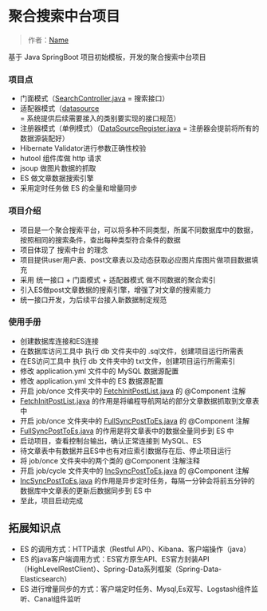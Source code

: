 # 聚合搜索中台项目

> 作者：[Name](https://github.com/Sonmenily)

基于 Java SpringBoot 项目初始模板，开发的聚合搜索中台项目

### 项目点

- 门面模式（[SearchController.java](src%2Fmain%2Fjava%2Fcom%2Fliujian%2Fspringbootinit%2Fcontroller%2FSearchController.java) = 搜索接口）
- 适配器模式（[datasource](src%2Fmain%2Fjava%2Fcom%2Fliujian%2Fspringbootinit%2Fdatasource) = 系统提供后续需要接入的类别要实现的接口规范）
- 注册器模式（单例模式）（[DataSourceRegister.java](src%2Fmain%2Fjava%2Fcom%2Fliujian%2Fspringbootinit%2Fdatasource%2FDataSourceRegister.java) = 注册器会提前将所有的数据源装配好）
- Hibernate Validator进行参数正确性校验
- hutool 组件库做 http 请求 
- jsoup 做图片数据的抓取
- ES 做文章数据搜索引擎
- 采用定时任务做 ES 的全量和增量同步

### 项目介绍

- 项目是一个聚合搜索平台，可以将多种不同类型，所属不同数据库中的数据，按照相同的搜索条件，查出每种类型符合条件的数据
- 项目体现了 搜索中台 的理念
- 项目提供user用户表、post文章表以及动态获取必应图片库图片做项目数据填充
- 采用 统一接口 + 门面模式 + 适配器模式 做不同数据的聚合索引
- 引入ES做post文章数据的搜索引擎，增强了对文章的搜索能力
- 统一接口开发，为后续平台接入新数据制定规范

### 使用手册

- 创建数据库连接和ES连接
- 在数据库访问工具中 执行 db 文件夹中的 .sql文件，创建项目运行所需表
- 在ES访问工具中 执行 db 文件夹中的 txt文件，创建项目运行所需索引
- 修改 application.yml 文件中的 MySQL 数据源配置
- 修改 application.yml 文件中的 ES 数据源配置
- 开启 job/once 文件夹中的 [FetchInitPostList.java](src%2Fmain%2Fjava%2Fcom%2Fliujian%2Fspringbootinit%2Fjob%2Fonce%2FFetchInitPostList.java) 的 @Component 注解
- [FetchInitPostList.java](src%2Fmain%2Fjava%2Fcom%2Fliujian%2Fspringbootinit%2Fjob%2Fonce%2FFetchInitPostList.java) 的作用是将编程导航网站的部分文章数据抓取到文章表中
- 开启 job/once 文件夹中的 [FullSyncPostToEs.java](src%2Fmain%2Fjava%2Fcom%2Fliujian%2Fspringbootinit%2Fjob%2Fonce%2FFullSyncPostToEs.java) 的 @Component 注解
- [FullSyncPostToEs.java](src%2Fmain%2Fjava%2Fcom%2Fliujian%2Fspringbootinit%2Fjob%2Fonce%2FFullSyncPostToEs.java) 的作用是将文章表中的数据全量同步到 ES 中
- 启动项目，查看控制台输出，确认正常连接到 MySQL、ES
- 待文章表中有数据并且ES中也有对应索引数据存在后、停止项目运行
- 将 job/once 文件夹中的两个类的 @Component 注解注释
- 开启 job/cycle 文件夹中的 [IncSyncPostToEs.java](src%2Fmain%2Fjava%2Fcom%2Fliujian%2Fspringbootinit%2Fjob%2Fcycle%2FIncSyncPostToEs.java) 的 @Component 注解
- [IncSyncPostToEs.java](src%2Fmain%2Fjava%2Fcom%2Fliujian%2Fspringbootinit%2Fjob%2Fcycle%2FIncSyncPostToEs.java) 的作用是异步定时任务，每隔一分钟会将前五分钟的数据库中文章表的更新后数据同步到 ES 中
- 至此，项目启动完成



## 拓展知识点

- ES 的调用方式：HTTP请求（Restful API）、Kibana、客户端操作（java）
- ES 的java客户端调用方式：ES官方原生API、ES官方封装API（HighLevelRestClient）、Spring-Data系列框架（Spring-Data-Elasticsearch）
- ES 进行增量同步的方式：客户端定时任务、Mysql,Es双写、Logstash组件监听、Canal组件监听